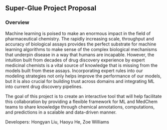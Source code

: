 ## Super-Glue Project Proposal

### Overview

Machine learning is poised to make an enormous impact in the field of pharmaceutical chemistry. The rapidly increasing scale, throughput and accuracy of biological assays provides the perfect substrate for machine learning algorithms to make sense of the complex biological mechanisms that underpin disease in a way that humans are incapable. However, the intuition built from decades of drug discovery experience by expert medicinal chemists is a vital source of knowledge that is missing from the models built from these assays. Incorporating expert rules into our modeling strategies not only helps improve the performance of our models, but it is also crucial for building trust across domains and integrating ML into current drug discovery pipelines.
 
The goal of this project is to create an interactive tool that will help facilitate this collaboration by providing a flexible framework for ML and MedChem teams to share knowledge through chemical annotations, computations, and predictions in a scalable and data-driven manner.

Developers: Hongyan Liu, Haoyu He, Zoe Williams
